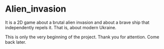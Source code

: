 # Alien_invasion
It is a 2D game about a brutal alien invasion and about a brave ship that independently repels it. That is, about modern Ukraine.

This is only the very beginning of the project.
Thank you for attention. Come back later.
